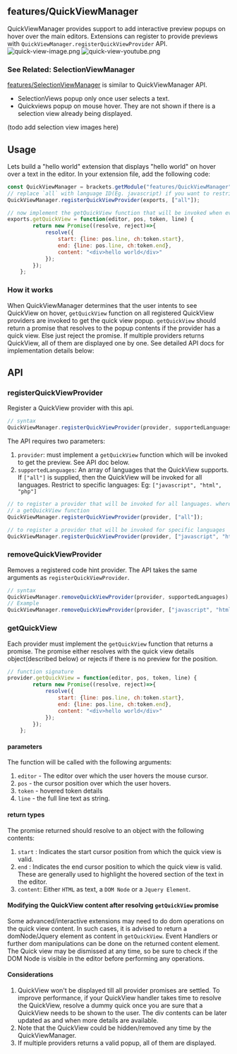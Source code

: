 <!-- Generated by documentation.js. Update this documentation by updating the source code. -->

## features/QuickViewManager

QuickViewManager provides support to add interactive preview popups on hover over the main editors.
Extensions can register to provide previews with `QuickViewManager.registerQuickViewProvider` API.
![quick-view-image.png][1]
![quick-view-youtube.png][2]

### See Related: SelectionViewManager

[features/SelectionViewManager][3] is similar to
QuickViewManager API.

*   SelectionViews popup only once user selects a text.
*   Quickviews popup on mouse hover. They are not shown if there is a selection view already being displayed.

(todo add selection view images here)

## Usage

Lets build a "hello world" extension that displays "hello world" on hover over a text in the editor.
In your extension file, add the following code:

```js
const QuickViewManager = brackets.getModule("features/QuickViewManager");
// replace `all` with language ID(Eg. javascript) if you want to restrict the preview to js files only.
QuickViewManager.registerQuickViewProvider(exports, ["all"]);

// now implement the getQuickView function that will be invoked when ever user hovers over a text in the editor.
exports.getQuickView = function(editor, pos, token, line) {
        return new Promise((resolve, reject)=>{
            resolve({
                start: {line: pos.line, ch:token.start},
                end: {line: pos.line, ch:token.end},
                content: "<div>hello world</div>"
            });
        });
    };
```

### How it works

When QuickViewManager determines that the user intents to see QuickView on hover, `getQuickView` function on all
registered QuickView providers are invoked to get the quick view popup. `getQuickView` should return a promise
that resolves to the popup contents if the provider has a quick view. Else just reject the promise. If multiple
providers returns QuickView, all of them are displayed one by one. See detailed API docs for implementation
details below:

## API

### registerQuickViewProvider

Register a QuickView provider with this api.

```js
// syntax
QuickViewManager.registerQuickViewProvider(provider, supportedLanguages);
```

The API requires two parameters:

1.  `provider`: must implement a  `getQuickView` function which will be invoked to get the preview. See API doc below.
2.  `supportedLanguages`: An array of languages that the QuickView supports. If `["all"]` is supplied, then the
    QuickView will be invoked for all languages. Restrict to specific languages: Eg: `["javascript", "html", "php"]`

```js
// to register a provider that will be invoked for all languages. where provider is any object that implements
// a getQuickView function
QuickViewManager.registerQuickViewProvider(provider, ["all"]);

// to register a provider that will be invoked for specific languages
QuickViewManager.registerQuickViewProvider(provider, ["javascript", "html", "php"]);
```

### removeQuickViewProvider

Removes a registered code hint provider. The API takes the same arguments as `registerQuickViewProvider`.

```js
// syntax
QuickViewManager.removeQuickViewProvider(provider, supportedLanguages);
// Example
QuickViewManager.removeQuickViewProvider(provider, ["javascript", "html"]);
```

### getQuickView

Each provider must implement the `getQuickView` function that returns a promise. The promise either resolves with
the quick view details object(described below) or rejects if there is no preview for the position.

```js
// function signature
provider.getQuickView = function(editor, pos, token, line) {
        return new Promise((resolve, reject)=>{
            resolve({
                start: {line: pos.line, ch:token.start},
                end: {line: pos.line, ch:token.end},
                content: "<div>hello world</div>"
            });
        });
    };
```

#### parameters

The function will be called with the following arguments:

1.  `editor` - The editor over which the user hovers the mouse cursor.
2.  `pos` - the cursor position over which the user hovers.
3.  `token` - hovered token details
4.  `line` - the full line text as string.

#### return types

The promise returned should resolve to an object with the following contents:

1.  `start` : Indicates the start cursor position from which the quick view is valid.
2.  `end` : Indicates the end cursor position to which the quick view is valid. These are generally used to highlight
    the hovered section of the text in the editor.
3.  `content`: Either `HTML` as text, a `DOM Node` or a `Jquery Element`.

#### Modifying the QuickView content after resolving `getQuickView` promise

Some advanced/interactive extensions may need to do dom operations on the quick view content.
In such cases, it is advised to return a domNode/Jquery element as content in `getQuickView`. Event Handlers
or further dom manipulations can be done on the returned content element.
The Quick view may be dismissed at any time, so be sure to check if the DOM Node is visible in the editor before
performing any operations.

#### Considerations

1.  QuickView won't be displayed till all provider promises are settled. To improve performance, if your QuickView
    handler takes time to resolve the QuickView, resolve a dummy quick once you are sure that a QuickView needs
    to be shown to the user. The div contents can be later updated as and when more details are available.
2.  Note that the QuickView could be hidden/removed any time by the QuickViewManager.
3.  If multiple providers returns a valid popup, all of them are displayed.

[1]: generatedDocs/images/quick-view-image.png

[2]: generatedDocs/images/quick-view-youtube.png

[3]: https://github.com/phcode-dev/phoenix/wiki/SelectionViewManager-API
